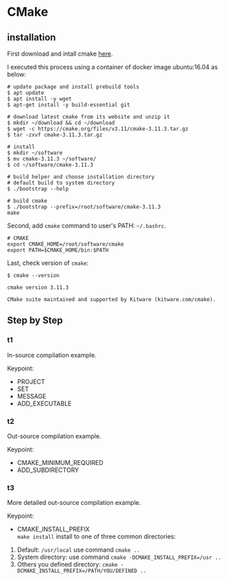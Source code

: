 # CMake

## installation

First download and intall cmake [here](https://cmake.org/download/). 

I executed this process using a container of docker image ubuntu:16.04 as below:

```shell
# update package and install prebuild tools
$ apt update
$ apt install -y wget
$ apt-get install -y build-essential git

# download latest cmake from its website and unzip it
$ mkdir ~/download && cd ~/download
$ wget -c https://cmake.org/files/v3.11/cmake-3.11.3.tar.gz
$ tar -zxvf cmake-3.11.3.tar.gz

# install
$ mkdir ~/software 
$ mv cmake-3.11.3 ~/software/
$ cd ~/software/cmake-3.11.3

# build helper and choose installation directory
# default build to system directory
$ ./bootstrap --help

# build cmake
$ ./bootstrap --prefix=/root/software/cmake-3.11.3
make
```
Second, add `cmake` command to user's PATH: `~/.bashrc`.

```shell
# CMAKE
export CMAKE_HOME=/root/software/cmake
export PATH=$CMAKE_HOME/bin:$PATH
```
Last, check version of `cmake`:

```shell
$ cmake --version

cmake version 3.11.3

CMake suite maintained and supported by Kitware (kitware.com/cmake).
```

## Step by Step

### t1

In-source compilation example.

Keypoint:
  
- PROJECT  
- SET
- MESSAGE
- ADD_EXECUTABLE

### t2

Out-source compilation example.

Keypoint:

- CMAKE_MINIMUM_REQUIRED
- ADD_SUBDIRECTORY

### t3

More detailed out-source compilation example.

Keypoint:

- CMAKE_INSTALL_PREFIX  
`make install` install to one of three common directories:  
1. Default: `/usr/local` use command `cmake ..`  
2. System directory: use command `cmake -DCMAKE_INSTALL_PREFIX=/usr ..`  
3. Others you defined directory: `cmake -DCMAKE_INSTALL_PREFIX=/PATH/YOU/DEFINED ..`
